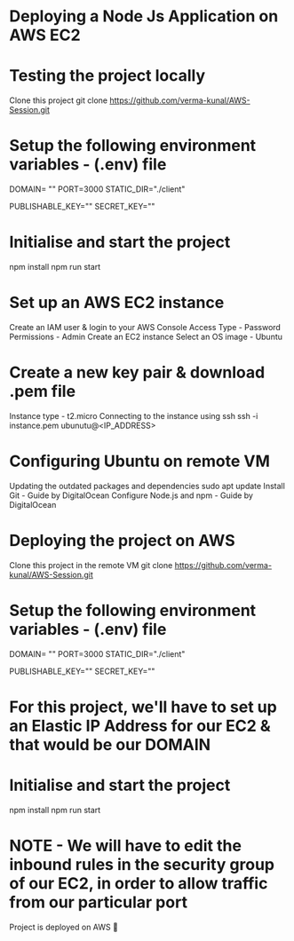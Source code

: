 # Deploying a Node Js Application on AWS EC2

# Testing the project locally
  Clone this project
  git clone https://github.com/verma-kunal/AWS-Session.git

# Setup the following environment variables - (.env) file
  DOMAIN= ""
  PORT=3000
  STATIC_DIR="./client"

  PUBLISHABLE_KEY=""
  SECRET_KEY=""

# Initialise and start the project
  npm install
  npm run start

# Set up an AWS EC2 instance
  
  Create an IAM user & login to your AWS Console
  Access Type - Password
  Permissions - Admin
  Create an EC2 instance
  Select an OS image - Ubuntu

# Create a new key pair & download .pem file
  Instance type - t2.micro
  Connecting to the instance using ssh
  ssh -i instance.pem ubunutu@<IP_ADDRESS>

# Configuring Ubuntu on remote VM
  Updating the outdated packages and dependencies
  sudo apt update
  Install Git - Guide by DigitalOcean
  Configure Node.js and npm - Guide by DigitalOcean

# Deploying the project on AWS
  Clone this project in the remote VM
  git clone https://github.com/verma-kunal/AWS-Session.git

# Setup the following environment variables - (.env) file
  DOMAIN= ""
  PORT=3000
  STATIC_DIR="./client"

  PUBLISHABLE_KEY=""
  SECRET_KEY=""

# For this project, we'll have to set up an Elastic IP Address for our EC2 & that would be our DOMAIN

# Initialise and start the project
  npm install
  npm run start

# NOTE - We will have to edit the inbound rules in the security group of our EC2, in order to allow traffic from our particular port

Project is deployed on AWS 🎉
